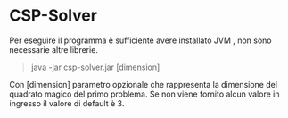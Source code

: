 CSP-Solver
==========


Per eseguire il programma è sufficiente avere installato JVM , non sono necessarie altre librerie.

>java -jar csp-solver.jar [dimension]

Con [dimension] parametro opzionale che rappresenta la dimensione del quadrato magico del primo problema. Se non viene fornito alcun valore in ingresso il valore di default è 3.
